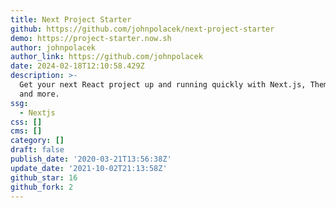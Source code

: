 ```yaml
---
title: Next Project Starter
github: https://github.com/johnpolacek/next-project-starter
demo: https://project-starter.now.sh
author: johnpolacek
author_link: https://github.com/johnpolacek
date: 2024-02-18T12:10:58.429Z
description: >-
  Get your next React project up and running quickly with Next.js, Theme UI, MDX
  and more.
ssg:
  - Nextjs
css: []
cms: []
category: []
draft: false
publish_date: '2020-03-21T13:56:38Z'
update_date: '2021-10-02T21:13:58Z'
github_star: 16
github_fork: 2
---
```

